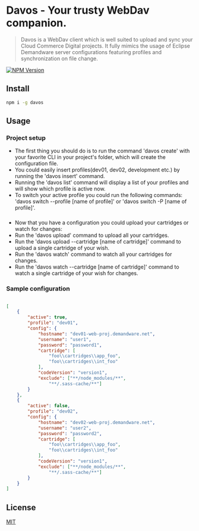 # Davos - Your trusty WebDav companion.

> Davos is a WebDav client which is well suited to upload and sync your Cloud Commerce Digital projects. It fully mimics the usage of Eclipse Demandware server configurations featuring profiles and synchronization on file change.

[![NPM Version][npm-image]][npm-url]

## Install

```bash
npm i -g davos
```

## Usage

### Project setup
* The first thing you should do is to run the command 'davos create' with your favorite CLI in your project's folder, which will create the configuration file.
* You could easily insert profiles(dev01, dev02, development etc.) by running the 'davos insert' command.
* Running the 'davos list' command will display a list of your profiles and will show which profile is active now.
* To switch your active profile you could run the following commands: 'davos switch --profile [name of profile]' or 'davos switch -P [name of profile]'.

###
* Now that you have a configuration you could upload your cartridges or watch for changes:
* Run the 'davos upload' command to upload all your cartridges.
* Run the 'davos upload --cartridge [name of cartridge]' command to upload a single cartridge of your wish.
* Run the 'davos watch' command to watch all your cartridges for changes.
* Run the 'davos watch --cartridge [name of cartridge]' command to watch a single cartridge of your wish for changes.

### Sample configuration

```json

[
	{
		"active": true,
		"profile": "dev01",
		"config": {
			"hostname": "dev01-web-proj.demandware.net",
			"username": "user1",
			"password": "password1",
			"cartridge": [
				"foo\\cartridges\\app_foo",
				"foo\\cartridges\\int_foo"
			],
			"codeVersion": "version1",
			"exclude": ["**/node_modules/**",
				"**/.sass-cache/**"]
		}
	},
	{
		"active": false,
		"profile": "dev02",
		"config": {
			"hostname": "dev02-web-proj.demandware.net",
			"username": "user2",
			"password": "password2",
			"cartridge": [
				"foo\\cartridges\\app_foo",
				"foo\\cartridges\\int_foo"
			],
			"codeVersion": "version1",
			"exclude": ["**/node_modules/**",
				"**/.sass-cache/**"]
		}
	}
]

```

## License

[MIT](http://vjpr.mit-license.org)

[npm-image]: https://img.shields.io/npm/v/davos.svg
[npm-url]: https://npmjs.org/package/davos
